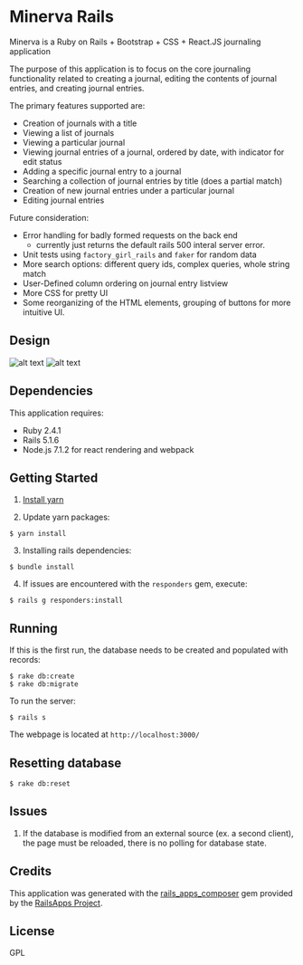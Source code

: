 Minerva Rails
================

Minerva is a Ruby on Rails + Bootstrap + CSS + React.JS journaling application

The purpose of this application is to focus on the core journaling functionality 
related to creating a journal, editing the contents of journal entries, and 
creating journal entries.

The primary features supported are:

- Creation of journals with a title
- Viewing a list of journals
- Viewing a particular journal
- Viewing journal entries of a journal, ordered by date, with indicator for edit status
- Adding a specific journal entry to a journal
- Searching a collection of journal entries by title (does a partial match)
- Creation of new journal entries under a particular journal
- Editing journal entries

Future consideration:

- Error handling for badly formed requests on the back end
	- currently just returns the default rails 500 interal server error.
- Unit tests using `factory_girl_rails` and `faker` for random data
- More search options: different query ids, complex queries, whole string match
- User-Defined column ordering on journal entry listview
- More CSS for pretty UI
- Some reorganizing of the HTML elements, grouping of buttons for more intuitive UI.

Design
-------------
![alt text](https://github.com/rpg711/minerva-rails/blob/master/documentation/high_level_design.png)
![alt text](https://github.com/rpg711/minerva-rails/blob/master/documentation/component_design.png)

Dependencies
-------------

This application requires:

- Ruby 2.4.1
- Rails 5.1.6
- Node.js 7.1.2 for react rendering and webpack

Getting Started
---------------
1. [Install yarn](https://yarnpkg.com/lang/en/docs/install/)

2. Update yarn packages:

```
$ yarn install
```

3. Installing rails dependencies:

```
$ bundle install
```

4. If issues are encountered with the `responders` gem, execute:

```
$ rails g responders:install
```

Running
-------
If this is the first run, the database needs to be created and populated with records:

```
$ rake db:create
$ rake db:migrate
```

To run the server:

```
$ rails s
```

The webpage is located at `http://localhost:3000/`

Resetting database
-------------------------

```
$ rake db:reset
```

Issues
-------------
1. If the database is modified from an external source (ex. a second client), the page must be reloaded, there is no polling for database state.

Credits
-------
This application was generated with the [rails_apps_composer](https://github.com/RailsApps/rails_apps_composer) gem
provided by the [RailsApps Project](http://railsapps.github.io/).

License
-------
GPL